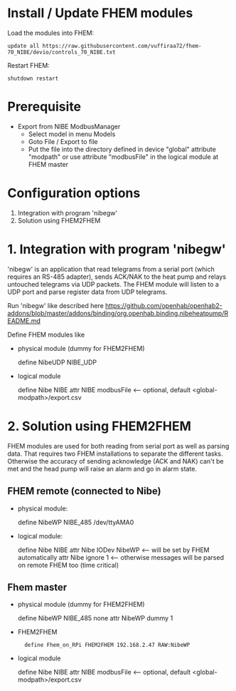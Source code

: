 # Install / Update FHEM modules

Load the modules into FHEM:

    update all https://raw.githubusercontent.com/vuffiraa72/fhem-70_NIBE/devio/controls_70_NIBE.txt
Restart FHEM:
    
    shutdown restart

# Prerequisite

- Export from NIBE ModbusManager
  - Select model in menu Models
  - Goto File / Export to file
  - Put the file into the directory defined in device "global" attribute "modpath" or use attribute "modbusFile" in the logical module at FHEM master

# Configuration options

1. Integration with program 'nibegw' 
2. Solution using FHEM2FHEM

# 1. Integration with program 'nibegw' 

'nibegw' is an application that read telegrams from a serial port (which requires an RS-485 adapter), sends ACK/NAK to the heat pump and relays untouched telegrams via UDP packets. The FHEM module will listen to a UDP port and parse register data from UDP telegrams.

Run 'nibegw' like described here https://github.com/openhab/openhab2-addons/blob/master/addons/binding/org.openhab.binding.nibeheatpump/README.md

Define FHEM modules like

- physical module (dummy for FHEM2FHEM)

    define NibeUDP NIBE_UDP <nibegw-ipaddress>

- logical module

    define Nibe NIBE
    attr NIBE modbusFile <absolute file path>   <-- optional, default &lt;global-modpath&gt;/export.csv
    

# 2. Solution using FHEM2FHEM

FHEM modules are used for both reading from serial port as well as parsing data. That requires two FHEM installations to separate the different tasks. Otherwise the accuracy of sending acknowledge (ACK and NAK) can't be met and the head pump will raise an alarm and go in alarm state.

## FHEM remote (connected to Nibe)

- physical module:

    define NibeWP NIBE_485 /dev/ttyAMA0

- logical module:

    define Nibe NIBE
    attr Nibe IODev NibeWP   <-- will be set by FHEM automatically
    attr Nibe ignore 1       <-- otherwise messages will be parsed on remote FHEM too (time critical)

## Fhem master

- physical module (dummy for FHEM2FHEM)

  define NibeWP NIBE_485 none
    attr NibeWP dummy 1

- FHEM2FHEM

        define Fhem_on_RPi FHEM2FHEM 192.168.2.47 RAW:NibeWP

- logical module

    define Nibe NIBE
      attr NIBE modbusFile <absolute file path>   <-- optional, default &lt;global-modpath&gt;/export.csv
